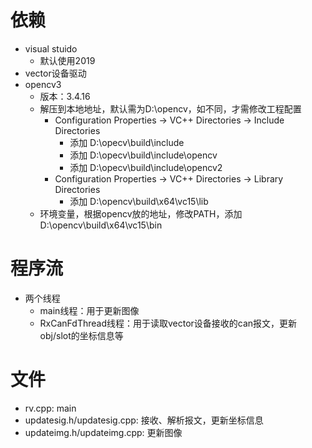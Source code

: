 # 依赖
- visual stuido
   - 默认使用2019
- vector设备驱动
- opencv3
   - 版本：3.4.16
   - 解压到本地地址，默认需为D:\opencv，如不同，才需修改工程配置
      - Configuration Properties -> VC++ Directories -> Include Directories
         - 添加 D:\opecv\build\include
         - 添加 D:\opecv\build\include\opencv
         - 添加 D:\opecv\build\include\opencv2
      - Configuration Properties -> VC++ Directories -> Library Directories
         - 添加 D:\opencv\build\x64\vc15\lib
   - 环境变量，根据opencv放的地址，修改PATH，添加 D:\opencv\build\x64\vc15\bin


# 程序流
- 两个线程
   - main线程：用于更新图像
   - RxCanFdThread线程：用于读取vector设备接收的can报文，更新obj/slot的坐标信息等


# 文件
- rv.cpp: main
- updatesig.h/updatesig.cpp: 接收、解析报文，更新坐标信息
- updateimg.h/updateimg.cpp: 更新图像

